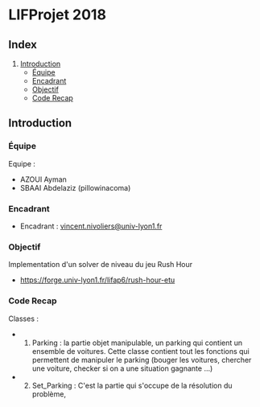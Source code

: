 # LIFProjet 2018

## Index

1. [Introduction](#introduction)
      * [Équipe](#equipe)
      * [Encadrant](#encadrant)
      * [Objectif](#objectif)
      * [Code Recap](#Code)

<a name="introduction"></a>
## Introduction


[//]: # "{{{"

<a name="equipe"></a>
### Équipe

Equipe :
- AZOUI Ayman
- SBAAI Abdelaziz (pillowinacoma)


<a name="encadrant"></a>
### Encadrant

- Encadrant : vincent.nivoliers@univ-lyon1.fr

<a name="objectif"></a>
### Objectif

Implementation d'un solver de niveau du jeu Rush Hour
- https://forge.univ-lyon1.fr/lifap6/rush-hour-etu


<a name="Code"></a>
### Code Recap

Classes :
- 1) Parking : la partie objet manipulable, un parking qui contient un ensemble de voitures.
 Cette classe contient tout les fonctions qui permettent de manipuler le parking (bouger les voitures, chercher une voiture, checker si on a une situation gagnante ...)
- 2) Set_Parking : C'est la partie qui s'occupe de la résolution du problème,


[//]: # "}}}"
